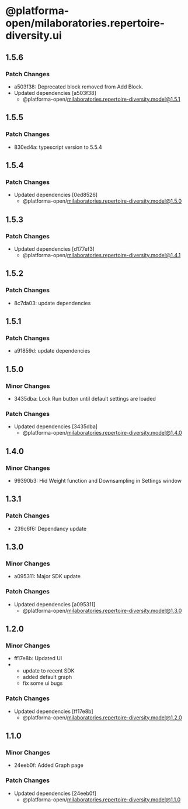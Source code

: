 # @platforma-open/milaboratories.repertoire-diversity.ui

## 1.5.6

### Patch Changes

- a503f38: Deprecated block removed from Add Block.
- Updated dependencies [a503f38]
  - @platforma-open/milaboratories.repertoire-diversity.model@1.5.1

## 1.5.5

### Patch Changes

- 830ed4a: typescript version to 5.5.4

## 1.5.4

### Patch Changes

- Updated dependencies [0ed8526]
  - @platforma-open/milaboratories.repertoire-diversity.model@1.5.0

## 1.5.3

### Patch Changes

- Updated dependencies [d177ef3]
  - @platforma-open/milaboratories.repertoire-diversity.model@1.4.1

## 1.5.2

### Patch Changes

- 8c7da03: update dependencies

## 1.5.1

### Patch Changes

- a91859d: update dependencies

## 1.5.0

### Minor Changes

- 3435dba: Lock Run button until default settings are loaded

### Patch Changes

- Updated dependencies [3435dba]
  - @platforma-open/milaboratories.repertoire-diversity.model@1.4.0

## 1.4.0

### Minor Changes

- 99390b3: Hid Weight function and Downsampling in Settings window

## 1.3.1

### Patch Changes

- 239c6f6: Dependancy update

## 1.3.0

### Minor Changes

- a095311: Major SDK update

### Patch Changes

- Updated dependencies [a095311]
  - @platforma-open/milaboratories.repertoire-diversity.model@1.3.0

## 1.2.0

### Minor Changes

- ff17e8b: Updated UI
- - update to recent SDK
  - added default graph
  - fix some ui bugs

### Patch Changes

- Updated dependencies [ff17e8b]
  - @platforma-open/milaboratories.repertoire-diversity.model@1.2.0

## 1.1.0

### Minor Changes

- 24eeb0f: Added Graph page

### Patch Changes

- Updated dependencies [24eeb0f]
  - @platforma-open/milaboratories.repertoire-diversity.model@1.1.0
